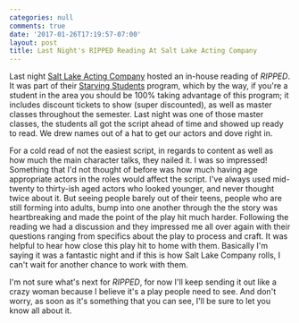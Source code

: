 ```yaml
---
categories: null
comments: true
date: '2017-01-26T17:19:57-07:00'
layout: post
title: Last Night's RIPPED Reading At Salt Lake Acting Company
---
```


Last night [Salt Lake Acting Company](http://www.saltlakeactingcompany.org/) hosted an in-house reading of *RIPPED*. It was part of their [Starving Students](http://www.saltlakeactingcompany.org/education) program, which by the way, if you're a student in the area you should be 100% taking advantage of this program; it includes discount tickets to show (super discounted), as well as master classes throughout the semester. Last night was one of those master classes, the students all got the script ahead of time and showed up ready to read. We drew names out of a hat to get our actors and dove right in. 

For a cold read of not the easiest script, in regards to content as well as how much the main character talks, they nailed it. I was so impressed! Something that I'd not thought of before was how much having age appropriate actors in the roles would affect the script. I've always used mid-twenty to thirty-ish aged actors who looked younger, and never thought twice about it. But seeing people barely out of their teens, people who are still forming into adults, bump into one another through the the story was heartbreaking and made the point of the play hit much harder. Following the reading we had a discussion and they impressed me all over again with their questions ranging from specifics about the play to process and craft. It was helpful to hear how close this play hit to home with them. Basically I'm saying it was a fantastic night and if this is how Salt Lake Company rolls, I can't wait for another chance to work with them.

I'm not sure what's next for *RIPPED*, for now I'll keep sending it out like a crazy woman because I believe it's a play people need to see. And don't worry, as soon as it's something that you can see, I'll be sure to let you know all about it.